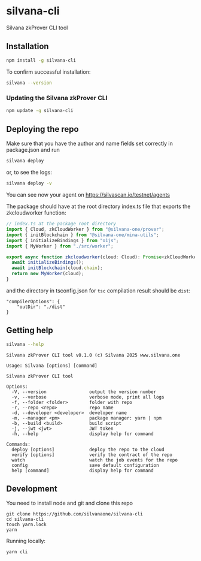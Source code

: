# silvana-cli

Silvana zkProver CLI tool

## Installation

```sh
npm install -g silvana-cli
```

To confirm successful installation:

```sh
silvana --version
```

### Updating the Silvana zkProver CLI

```sh
npm update -g silvana-cli
```

## Deploying the repo

Make sure that you have the author and name fields set correctly in package.json and run

```sh
silvana deploy
```

or, to see the logs:

```sh
silvana deploy -v
```

You can see now your agent on https://silvascan.io/testnet/agents

The package should have at the root directory index.ts file that exports the zkcloudworker function:

```typescript
// index.ts at the package root directory
import { Cloud, zkCloudWorker } from "@silvana-one/prover";
import { initBlockchain } from "@silvana-one/mina-utils";
import { initializeBindings } from "o1js";
import { MyWorker } from "./src/worker";

export async function zkcloudworker(cloud: Cloud): Promise<zkCloudWorker> {
  await initializeBindings();
  await initBlockchain(cloud.chain);
  return new MyWorker(cloud);
}
```

and the directory in tsconfig.json for `tsc` compilation result should be `dist`:

```
"compilerOptions": {
    "outDir": "./dist"
}
```

## Getting help

```sh
silvana --help
```

```
Silvana zkProver CLI tool v0.1.0 (c) Silvana 2025 www.silvana.one

Usage: Silvana [options] [command]

Silvana zkProver CLI tool

Options:
  -V, --version                output the version number
  -v, --verbose                verbose mode, print all logs
  -f, --folder <folder>        folder with repo
  -r, --repo <repo>            repo name
  -d, --developer <developer>  developer name
  -m, --manager <pm>           package manager: yarn | npm
  -b, --build <build>          build script
  -j, --jwt <jwt>              JWT token
  -h, --help                   display help for command

Commands:
  deploy [options]             deploy the repo to the cloud
  verify [options]             verify the contract of the repo
  watch                        watch the job events for the repo
  config                       save default configuration
  help [command]               display help for command
```

## Development

You need to install node and git
and clone this repo

```
git clone https://github.com/silvanaone/silvana-cli
cd silvana-cli
touch yarn.lock
yarn
```

Running locally:

```
yarn cli
```
